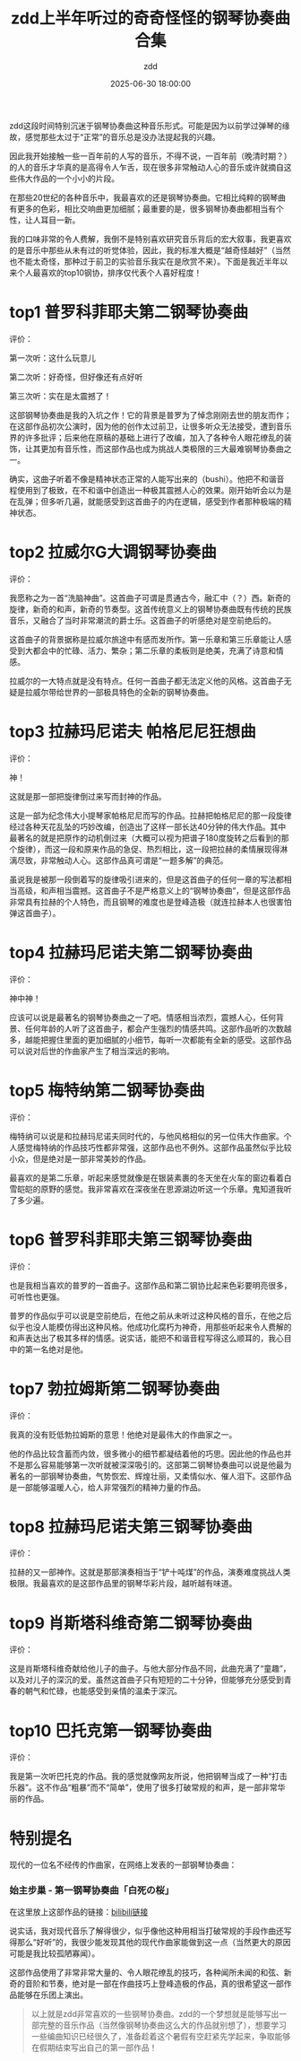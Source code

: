 ﻿---
layout:     post
title:      "zdd上半年听过的奇奇怪怪的钢琴协奏曲合集"
subtitle:   ""
date:       2025-06-30 18:00:00
author:     "zdd"
header-img: "img/bg-walle.jpg"
catalog: true
tags:
    - zdd的生活日常
---



zdd这段时间特别沉迷于钢琴协奏曲这种音乐形式。可能是因为以前学过弹琴的缘故，感觉那些太过于“正常”的音乐总是没办法提起我的兴趣。

因此我开始接触一些一百年前的人写的音乐，不得不说，一百年前（晚清时期？）的人的音乐才华真的是高得令人乍舌，现在很多非常触动人心的音乐或许就摘自这些伟大作品的一个小小的片段。

在那些20世纪的各种音乐中，我最喜欢的还是钢琴协奏曲。它相比纯粹的钢琴曲有更多的色彩，相比交响曲更加细腻；最重要的是，很多钢琴协奏曲都相当有个性，让人耳目一新。

我的口味非常的令人费解，我倒不是特别喜欢研究音乐背后的宏大叙事，我更喜欢的是音乐中那些从未有过的听觉体验，因此，我的标准大概是“越奇怪越好”（当然也不能太奇怪，那种过于前卫的实验音乐我实在是欣赏不来）。下面是我近半年以来个人最喜欢的top10钢协，排序仅代表个人喜好程度！

# top1 普罗科菲耶夫第二钢琴协奏曲

评价：

第一次听：这什么玩意儿

第二次听：好奇怪，但好像还有点好听

第三次听：实在是太震撼了！

这部钢琴协奏曲是我的入坑之作！它的背景是普罗为了悼念刚刚去世的朋友而作；在这部作品初次公演时，因为他的创作太过前卫，让很多听众无法接受，遭到音乐界的许多批评；后来他在原稿的基础上进行了改编，加入了各种令人眼花缭乱的装饰，让其更加有音乐性，而这部作品也成为挑战人类极限的三大最难钢琴协奏曲之一。

确实，这曲子听着不像是精神状态正常的人能写出来的（bushi）。他把不和谐音程使用到了极致，在不和谐中创造出一种极其震撼人心的效果。刚开始听会以为是在乱弹；但多听几遍，就能感受到这首曲子的内在逻辑，感受到作者那种极端的精神状态。

#  top2 拉威尔G大调钢琴协奏曲

评价：

我愿称之为一首“洗脑神曲”。这首曲子可谓是贯通古今，融汇中（？）西。新奇的旋律，新奇的和声，新奇的节奏型。这首传统意义上的钢琴协奏曲既有传统的民族音乐，又融合了当时非常潮流的爵士乐。这首曲子的听感绝对是空前绝后的。

这首曲子的背景据称是拉威尔旅途中有感而发所作。第一乐章和第三乐章能让人感受到大都会中的忙碌、活力、繁杂；第二乐章的柔板则是绝美，充满了诗意和情感。

拉威尔的一大特点就是没有特点。任何一首曲子都无法定义他的风格。这首曲子无疑是拉威尔带给世界的一部极具特色的全新的钢琴协奏曲。

# top3 拉赫玛尼诺夫 帕格尼尼狂想曲

评价：

神！

这就是那一部把旋律倒过来写而封神的作品。

这是一部为纪念伟大小提琴家帕格尼尼而写的作品。拉赫把帕格尼尼的那一段旋律经过各种天花乱坠的巧妙改编，创造出了这样一部长达40分钟的伟大作品。其中最著名的就是把原作的动机倒过来（大概可以视为把谱子180度旋转之后看到的那个旋律），而这一段和原来作品的急促、热烈相比，这一段把拉赫的柔情展现得淋漓尽致，非常触动人心。这部作品真可谓是“一题多解”的典范。

虽说我是被那一段倒着写的旋律吸引进来的，但是这首曲子的任何一章的写法都相当高级，和声相当震撼。这首曲子不是严格意义上的“钢琴协奏曲”，但是这部作品非常具有拉赫的个人特色，而且钢琴的难度也是登峰造极（就连拉赫本人也很害怕弹这首曲子）。

# top4 拉赫玛尼诺夫第二钢琴协奏曲

评价：

神中神！

应该可以说是最著名的钢琴协奏曲之一了吧。情感相当浓烈，震撼人心，任何背景、任何年龄的人听了这首曲子，都会产生强烈的情感共鸣。这部作品听的次数越多，越能把握住里面的更加细腻的小细节，每听一次都能有全新的感受。这部作品可以说对后世的作曲家产生了相当深远的影响。

# top5 梅特纳第二钢琴协奏曲

评价：

梅特纳可以说是和拉赫玛尼诺夫同时代的，与他风格相似的另一位伟大作曲家。个人感觉梅特纳的作品技巧性都非常强，这部作品也不例外。这部作品虽然似乎比较小众，但是绝对是一部非常美妙的作品。

最喜欢的是第二乐章，听起来感觉就像是在银装素裹的冬天坐在火车的窗边看着白雪皑皑的原野的感觉。我非常喜欢在深夜坐在思源湖边听这一个乐章。鬼知道我听了多少遍。

# top6 普罗科菲耶夫第三钢琴协奏曲

评价：

也是我相当喜欢的普罗的一首曲子。这部作品和第二钢协比起来色彩要明亮很多，可听性也更强。

普罗的作品似乎可以说是空前绝后，在他之前从未听过这种风格的音乐，在他之后似乎也没人能模仿得出这种风格。他成功化腐朽为神奇，用那些听起来令人费解的和声表达出了极其多样的情感。说实话，能把不和谐音程写得这么顺耳的，我心目中的第一名绝对是他。

# top7 勃拉姆斯第二钢琴协奏曲

评价：

我真的没有贬低勃拉姆斯的意思！他绝对是最伟大的作曲家之一。

他的作品比较含蓄而内敛，很多微小的细节都凝结着他的巧思。因此他的作品也并不是那么容易能够第一次听就被深深吸引的。这部第二钢琴协奏曲可以说是他最为著名的一部钢琴协奏曲，气势恢宏、辉煌壮丽，又柔情似水、催人泪下。这部作品是一部能够温暖人心，给人非常强烈的精神力量的作品。

# top8 拉赫玛尼诺夫第三钢琴协奏曲

评价：

拉赫的又一部神作。这就是那部演奏相当于“铲十吨煤”的作品，演奏难度挑战人类极限。我最喜欢的是这部作品里的钢琴华彩片段，越听越有味道。

# top9 肖斯塔科维奇第二钢琴协奏曲

评价：

这是肖斯塔科维奇献给他儿子的曲子。与他大部分作品不同，此曲充满了“童趣”，以及对儿子的深沉的爱。虽然这首曲子只有短短的二十分钟，但能够充分感受到青春的朝气和忙碌，也能感受到亲情的温柔于深沉。

# top10 巴托克第一钢琴协奏曲

评价：

我是第一次听巴托克的作品。我的感觉就像网友所说，他把钢琴当成了一种“打击乐器”。这不作品“粗暴”而不“简单”，使用了很多打破常规的和声，是一部非常华丽的作品。

# 特别提名

现代的一位名不经传的作曲家，在网络上发表的一部钢琴协奏曲：

### 始主步巢 - 第一钢琴协奏曲「白死の桜」

在这里放上这部作品的链接：[bilibili链接](https://www.bilibili.com/video/BV1Y4mPYZE1f/)

说实话，我对现代音乐了解得很少，似乎像他这种用相当打破常规的手段作曲还写得那么“好听”的，我很少能发现其他的现代作曲家能做到这一点（当然更大的原因可能是我比较孤陋寡闻）。

这部作品使用了非常非常大量的、令人眼花缭乱的技巧，各种闻所未闻的和弦、新奇的音阶和节奏，绝对是一部在作曲技巧上登峰造极的作品，真的很希望这一部作品能够在乐团上演出。

> 以上就是zdd非常喜欢的一些钢琴协奏曲。zdd的一个梦想就是能够写出一部完整的音乐作品（当然像钢琴协奏曲这么大的作品就别想了），想要学习一些编曲知识已经很久了，准备趁着这个暑假有空赶紧先学起来，争取能够在假期结束写出自己的第一部作品！
